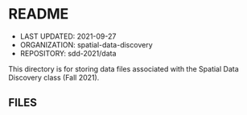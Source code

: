 # README
* LAST UPDATED: 2021-09-27
* ORGANIZATION: spatial-data-discovery
* REPOSITORY: sdd-2021/data

This directory is for storing data files associated with the Spatial Data Discovery class (Fall 2021).

## FILES
